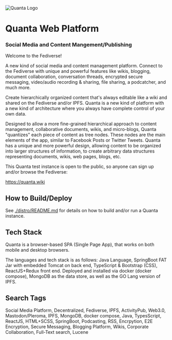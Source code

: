![Quanta Logo](https://quanta.wiki/branding/logo-250px-tr.jpg)

# Quanta Web Platform

### Social Media and Content Mangement/Publishing

Welcome to the Fediverse!

A new kind of social media and content management platform. Connect to the Fediverse with unique and powerful features like wikis, blogging, document collaboration, conversation threads, encrypted secure messaging, video/audio recording & sharing, file sharing, a podcatcher, and much more.

Create hierarchically organized content that's always editable like a wiki and shared on the Fediverse and/or IPFS. Quanta is a new kind of platform with a new kind of architecture where you always have complete control of your own data.

Designed to allow a more fine-grained hierarchical approach to content management, collaborative documents, wikis, and micro-blogs, Quanta "quantizes" each piece of content as tree nodes. These nodes are the main elements of the app, similar to Facebook Posts or Twitter Tweets. Quanta has a unique and more powerful design, allowing content to be organized into larger structures of information, to create arbitrary data structures representing documents, wikis, web pages, blogs, etc.

This Quanta test instance is open to the public, so anyone can sign up and/or browse the Fediverse:

https://quanta.wiki

## How to Build/Deploy

See [./distro/README.md](./distro/README.md) for details on how to build and/or run a Quanta instance. 


## Tech Stack

Quanta is a browser-based SPA (Single Page App), that works on both mobile and desktop browsers. 

The languages and tech stack is as follows: Java Language, SpringBoot FAT Jar with embedded Tomcat on back end, TypeScript & Bootstrap (CSS), ReactJS+Redux front end. Deployed and installed via docker (docker compose), MongoDB as the data store, as well as the GO Lang version of IPFS.

## Search Tags

Social Media Platform, Decentralized, Fediverse, IPFS, ActivityPub, Web3.0, Mastodon/Pleroma, IPFS, MongoDB, docker compose, Java, TypesScript, ReactJS, HTML+SCSS, SpringBoot, Podcasting, RSS, Encrpytion, E2E Encryption, Secure Messaging, Blogging Platform, Wikis, Corporate Collaboration, Full-Text search, Lucene